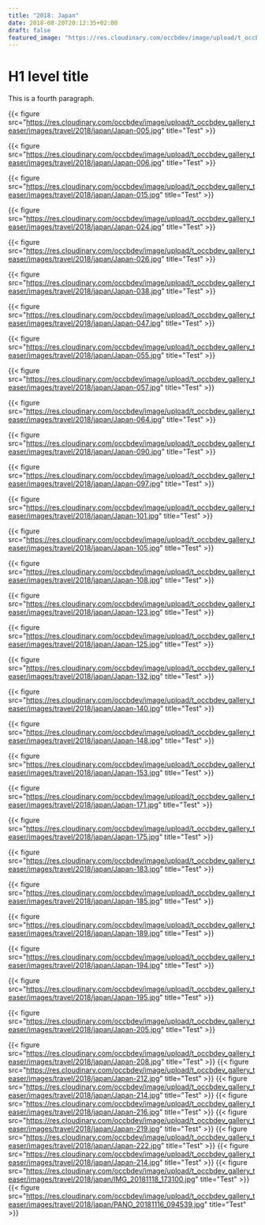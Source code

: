 ```yaml
---
title: "2018: Japan"
date: 2018-08-20T20:12:35+02:00
draft: false
featured_image: "https://res.cloudinary.com/occbdev/image/upload/t_occbdev_gallery_teaser/images/travel/2018/japan/Japan-132.jpg"
---
```


# H1 level title

This is a fourth paragraph.

{{< figure src="https://res.cloudinary.com/occbdev/image/upload/t_occbdev_gallery_teaser/images/travel/2018/japan/Japan-005.jpg" title="Test" >}}

{{< figure src="https://res.cloudinary.com/occbdev/image/upload/t_occbdev_gallery_teaser/images/travel/2018/japan/Japan-006.jpg" title="Test" >}}

{{< figure src="https://res.cloudinary.com/occbdev/image/upload/t_occbdev_gallery_teaser/images/travel/2018/japan/Japan-015.jpg" title="Test" >}}

{{< figure src="https://res.cloudinary.com/occbdev/image/upload/t_occbdev_gallery_teaser/images/travel/2018/japan/Japan-024.jpg" title="Test" >}}

{{< figure src="https://res.cloudinary.com/occbdev/image/upload/t_occbdev_gallery_teaser/images/travel/2018/japan/Japan-026.jpg" title="Test" >}}

{{< figure src="https://res.cloudinary.com/occbdev/image/upload/t_occbdev_gallery_teaser/images/travel/2018/japan/Japan-038.jpg" title="Test" >}}

{{< figure src="https://res.cloudinary.com/occbdev/image/upload/t_occbdev_gallery_teaser/images/travel/2018/japan/Japan-047.jpg" title="Test" >}}

{{< figure src="https://res.cloudinary.com/occbdev/image/upload/t_occbdev_gallery_teaser/images/travel/2018/japan/Japan-055.jpg" title="Test" >}}

{{< figure src="https://res.cloudinary.com/occbdev/image/upload/t_occbdev_gallery_teaser/images/travel/2018/japan/Japan-057.jpg" title="Test" >}}

{{< figure src="https://res.cloudinary.com/occbdev/image/upload/t_occbdev_gallery_teaser/images/travel/2018/japan/Japan-064.jpg" title="Test" >}}

{{< figure src="https://res.cloudinary.com/occbdev/image/upload/t_occbdev_gallery_teaser/images/travel/2018/japan/Japan-090.jpg" title="Test" >}}

{{< figure src="https://res.cloudinary.com/occbdev/image/upload/t_occbdev_gallery_teaser/images/travel/2018/japan/Japan-097.jpg" title="Test" >}}

{{< figure src="https://res.cloudinary.com/occbdev/image/upload/t_occbdev_gallery_teaser/images/travel/2018/japan/Japan-101.jpg" title="Test" >}}

{{< figure src="https://res.cloudinary.com/occbdev/image/upload/t_occbdev_gallery_teaser/images/travel/2018/japan/Japan-105.jpg" title="Test" >}}

{{< figure src="https://res.cloudinary.com/occbdev/image/upload/t_occbdev_gallery_teaser/images/travel/2018/japan/Japan-108.jpg" title="Test" >}}

{{< figure src="https://res.cloudinary.com/occbdev/image/upload/t_occbdev_gallery_teaser/images/travel/2018/japan/Japan-123.jpg" title="Test" >}}

{{< figure src="https://res.cloudinary.com/occbdev/image/upload/t_occbdev_gallery_teaser/images/travel/2018/japan/Japan-125.jpg" title="Test" >}}

{{< figure src="https://res.cloudinary.com/occbdev/image/upload/t_occbdev_gallery_teaser/images/travel/2018/japan/Japan-132.jpg" title="Test" >}}

{{< figure src="https://res.cloudinary.com/occbdev/image/upload/t_occbdev_gallery_teaser/images/travel/2018/japan/Japan-140.jpg" title="Test" >}}

{{< figure src="https://res.cloudinary.com/occbdev/image/upload/t_occbdev_gallery_teaser/images/travel/2018/japan/Japan-148.jpg" title="Test" >}}

{{< figure src="https://res.cloudinary.com/occbdev/image/upload/t_occbdev_gallery_teaser/images/travel/2018/japan/Japan-153.jpg" title="Test" >}}

{{< figure src="https://res.cloudinary.com/occbdev/image/upload/t_occbdev_gallery_teaser/images/travel/2018/japan/Japan-171.jpg" title="Test" >}}

{{< figure src="https://res.cloudinary.com/occbdev/image/upload/t_occbdev_gallery_teaser/images/travel/2018/japan/Japan-175.jpg" title="Test" >}}

{{< figure src="https://res.cloudinary.com/occbdev/image/upload/t_occbdev_gallery_teaser/images/travel/2018/japan/Japan-183.jpg" title="Test" >}}

{{< figure src="https://res.cloudinary.com/occbdev/image/upload/t_occbdev_gallery_teaser/images/travel/2018/japan/Japan-185.jpg" title="Test" >}}

{{< figure src="https://res.cloudinary.com/occbdev/image/upload/t_occbdev_gallery_teaser/images/travel/2018/japan/Japan-189.jpg" title="Test" >}}

{{< figure src="https://res.cloudinary.com/occbdev/image/upload/t_occbdev_gallery_teaser/images/travel/2018/japan/Japan-194.jpg" title="Test" >}}

{{< figure src="https://res.cloudinary.com/occbdev/image/upload/t_occbdev_gallery_teaser/images/travel/2018/japan/Japan-195.jpg" title="Test" >}}

{{< figure src="https://res.cloudinary.com/occbdev/image/upload/t_occbdev_gallery_teaser/images/travel/2018/japan/Japan-205.jpg" title="Test" >}}

{{< figure src="https://res.cloudinary.com/occbdev/image/upload/t_occbdev_gallery_teaser/images/travel/2018/japan/Japan-208.jpg" title="Test" >}}
{{< figure src="https://res.cloudinary.com/occbdev/image/upload/t_occbdev_gallery_teaser/images/travel/2018/japan/Japan-212.jpg" title="Test" >}}
{{< figure src="https://res.cloudinary.com/occbdev/image/upload/t_occbdev_gallery_teaser/images/travel/2018/japan/Japan-214.jpg" title="Test" >}}
{{< figure src="https://res.cloudinary.com/occbdev/image/upload/t_occbdev_gallery_teaser/images/travel/2018/japan/Japan-216.jpg" title="Test" >}}
{{< figure src="https://res.cloudinary.com/occbdev/image/upload/t_occbdev_gallery_teaser/images/travel/2018/japan/Japan-219.jpg" title="Test" >}}
{{< figure src="https://res.cloudinary.com/occbdev/image/upload/t_occbdev_gallery_teaser/images/travel/2018/japan/Japan-222.jpg" title="Test" >}}
{{< figure src="https://res.cloudinary.com/occbdev/image/upload/t_occbdev_gallery_teaser/images/travel/2018/japan/Japan-214.jpg" title="Test" >}}
{{< figure src="https://res.cloudinary.com/occbdev/image/upload/t_occbdev_gallery_teaser/images/travel/2018/japan/IMG_20181118_173100.jpg" title="Test" >}}
{{< figure src="https://res.cloudinary.com/occbdev/image/upload/t_occbdev_gallery_teaser/images/travel/2018/japan/PANO_20181116_094539.jpg" title="Test" >}}